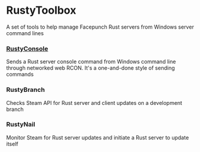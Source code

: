 # RustyToolbox

A set of tools to help manage Facepunch Rust servers from Windows server command lines

### [RustyConsole](rustyconsole/)

Sends a Rust server console command from Windows command line through networked web RCON. It's a one-and-done style of sending commands

### RustyBranch
Checks Steam API for Rust server and client updates on a development branch

### RustyNail
Monitor Steam for Rust server updates and initiate a Rust server to update itself
